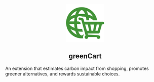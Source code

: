 <p align="center">
  <img alt="Greencart" src="./src/img/greencart_logo.png" width="120" />
</p>
<h2 align="center">
    greenCart
</h2>

An extension that estimates carbon impact from shopping, promotes greener alternatives, and rewards sustainable choices.
